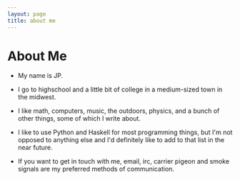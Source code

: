 ```yaml
---
layout: page
title: about me
---
```


About Me
========

* My name is JP.

* I go to highschool and a little bit of college in a medium-sized town in the midwest.

* I like math, computers, music, the outdoors, physics, and a bunch of other things, some of which I write about.

* I like to use Python and Haskell for most programming things, but I'm not opposed to anything else and I'd definitely like to add to that list in the near future.

* If you want to get in touch with me, email, irc, carrier pigeon and smoke signals are my preferred methods of communication.
